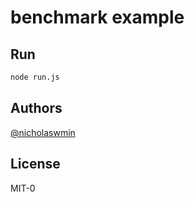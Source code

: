 # benchmark example

## Run 

```bash 
node run.js
```

## Authors

[@nicholaswmin](https://github.com/nicholaswmin)

## License 

MIT-0
